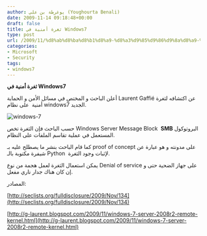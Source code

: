 ```yaml
---
author: يوغرطة بن علي (Youghourta Benali)
date: 2009-11-14 09:18:48+00:00
draft: false
title: ثغرة أمنية في Windows7
type: post
url: /2009/11/%d8%ab%d8%ba%d8%b1%d8%a9-%d8%a3%d9%85%d9%86%d9%8a%d8%a9-%d9%81%d9%8a-windows7/
categories:
- Microsoft
- Security
tags:
- windows7
---
```


**ثغرة أمنية في Windows7**



أعلن الباحث و المختص في مسائل الأمن و الحماية Laurent Gaffié عن اكتشافه لثغرة أمنية  على نظام windows7 الجديد.

![windows-7](http://www.it-scoop.com/wp-content/uploads/2009/11/windows-7.jpg)


حسب الباحث فإن الثغرة تخص Windows Server Message Block  **SMB** البروتوكول المستعمل في عملية تقاسم الملفات على النظام.

كما قام الباحث بنشر ما يصطلح عليه بـ proof of concept على مدونته و هو عبارة عن شيفرة مكتوبة بالـ Python  لإثبات وجود الثغرة.

يمكن استعمال الثغرة لعمل هجمة من نوع Denial of service على جهاز الضحية حتى و إن كان هناك جدار ناري مفعل.

المصادر:


[http://seclists.org/fulldisclosure/2009/Nov/134](http://seclists.org/fulldisclosure/2009/Nov/134)




[http://g-laurent.blogspot.com/2009/11/windows-7-server-2008r2-remote-kernel.html](http://g-laurent.blogspot.com/2009/11/windows-7-server-2008r2-remote-kernel.html)
